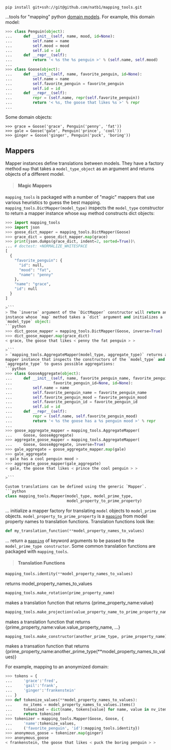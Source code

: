 ```
pip install git+ssh://git@github.com/natb1/mapping_tools.git
```
...tools for "mapping" python
[domain models](http://martinfowler.com/eaaCatalog/domainModel.html). For
example, this domain model:
```python
>>> class Penguin(object):
...     def __init__(self, name, mood, id=None):
...         self.name = name
...         self.mood = mood
...         self.id = id
...     def __repr__(self):
...         return '< %s the %s penguin >' % (self.name, self.mood)
...
>>> class Goose(object):
...     def __init__(self, name, favorite_penguin, id=None):
...         self.name = name
...         self.favorite_penguin = favorite_penguin
...         self.id = id
...     def __repr__(self):
...         repr = (self.name, repr(self.favorite_penguin))
...         return '< %s, the goose that likes %s >' % repr
...

```
Some domain objects:
```
>>> grace = Goose('grace', Penguin('penny', 'fat'))
>>> gale = Goose('gale', Penguin('prince', 'cool'))
>>> ginger = Goose('ginger', Penguin('puck', 'boring'))

```

## Mappers
Mapper instances define translations between models. They have a factory
method `map` that takes a `model_type_object` as an argument and returns objects 
of a different model. 

> #### Magic Mappers
`mapping_tools` is packaged with a number of "magic" mappers that
use various heuristics to guess the best mapping.
`mapping_tools.DictMapper(model_type)` inspects the `model_type` constructor to
return a mapper instance whose `map` method constructs dict objects:
```python
>>> import mapping_tools
>>> import json
>>> goose_dict_mapper = mapping_tools.DictMapper(Goose)
>>> grace_dict = goose_dict_mapper.map(grace)
>>> print(json.dumps(grace_dict, indent=2, sorted=True))\
... # doctest: +NORMALIZE_WHITESPACE
[
  {
    "favorite_penguin": {
      "id": null,
      "mood": "fat",
      "name": "penny"
    },
    "name": "grace",
    "id": null
  }
]

>```
> The `inverse` argument of the `DictMapper` constructor will return an
instance whose `map` method takes a `dict` argument and initializes a
`model_type` object:
```python
>>> dict_goose_mapper = mapping_tools.DictMapper(Goose, inverse=True)
>>> dict_goose_mapper.map(grace_dict)
< grace, the goose that likes < penny the fat penguin > >

>```
> `mapping_tools.AggregateMapper(model_type, aggregate_type)` returns a
mapper instance that inspects the constructors of the `model_type` and
`aggregate_type` to guess possible aggregations:
```python
>>> class GooseAggregate(object):
...     def __init__(self, name, favorite_penguin_name, favorite_penguin_mood,
...                  favorite_penguin_id=None, id=None):
...         self.name = name
...         self.favorite_penguin_name = favorite_penguin_name
...         self.favorite_penguin_mood = favorite_penguin_mood
...         self.favorite_penguin_id = favorite_penguin_id
...         self.id = id
...     def __repr__(self):
...         repr = (self.name, self.favorite_penguin_mood)
...         return '< %s the goose has a %s penguin mood >' % repr 
...
>>> goose_aggregate_mapper = mapping_tools.AggregateMapper(
...     Goose, GooseAggregate)
>>> aggregate_goose_mapper = mapping_tools.AggregateMapper(
...     Goose, GooseAggregate, inverse=True)
>>> gale_aggregate = goose_aggregate_mapper.map(gale)
>>> gale_aggregate
< gale has a cool penguin mood >
>>> aggregate_goose_mapper(gale_aggregate)
< gale, the goose that likes < prince the cool penguin > >

>```

Custom translations can be defined using the generic `Mapper`.
```python
class mapping_tools.Mapper(model_type, model_prime_type, 
                           model_property_to_prime_property)
```  
... initialize a mapper factory for translating `model` objects to `model_prime` 
objects. `model_property_to_prime_property` is a
[`mapping`](https://docs.python.org/2/library/stdtypes.html#mapping-types-dict)
from model property names to translation functions. Translation functions look
like:
```python
def my_translation_function(**model_property_names_to_values)
```
... return a
[`mapping`](https://docs.python.org/2/library/stdtypes.html#mapping-types-dict)
of keyword arguments to be passed to the `model_prime_type constructor`. Some 
common translation functions are packaged with `mapping_tools`.
> #### Translation Functions
```python
mapping_tools.identity(**model_property_names_to_values)
```
returns model_property_names_to_values
```python
mapping_tools.make_rotation(prime_property_name)
```
makes a translation function that returns {prime_property_name:value}
```python
mapping_tools.make_projection(value_property_name_to_prime_property_name)
```
makes a translation function that returns 
{prime_property_name:value.value_property_name, ...}
```python
mapping_tools.make_constructor(another_prime_type, prime_property_name)
```
makes a transation function that returns 
{prime_property_name:another_prime_type(**model_property_names_to_values)}

For example, mapping to an anonymized domain:
```python
>>> tokens = {
...     'grace':'fred',
...     'gail':'frank',
...     'ginger':'frankenstein'
... }
>>> def tokenize_values(**model_property_names_to_values):
...     nv_items = model_property_names_to_values.items()
...     tokenized = dict(name, tokens[value] for name, value in nv_items)
...     return tokenized
>>> tokenizer = mapping_tools.Mapper(Goose, Goose, {
...     'name':tokenize_values,
...     ('favorite_penguin', 'id'):mapping_tools.identity})
>>> anonymous_goose = tokenizer.map(ginger)
>>> anonymous_goose
< frankenstein, the goose that likes < puck the boring penguin > >

```


